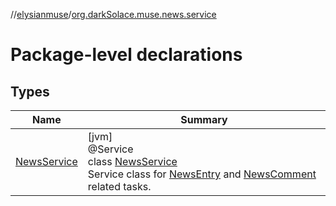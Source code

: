 //[elysianmuse](../../index.md)/[org.darkSolace.muse.news.service](index.md)

# Package-level declarations

## Types

| Name                                  | Summary                                                                                                                                                                                                                                              |
|---------------------------------------|------------------------------------------------------------------------------------------------------------------------------------------------------------------------------------------------------------------------------------------------------|
| [NewsService](-news-service/index.md) | [jvm]<br>@Service<br>class [NewsService](-news-service/index.md)<br>Service class for [NewsEntry](../org.darkSolace.muse.news.model/-news-entry/index.md) and [NewsComment](../org.darkSolace.muse.news.model/-news-comment/index.md) related tasks. |
